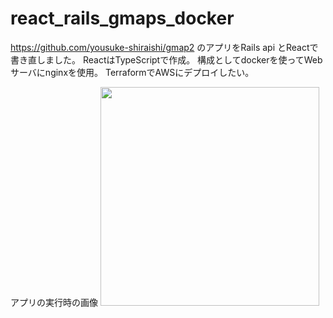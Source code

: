 # react_rails_gmaps_docker
https://github.com/yousuke-shiraishi/gmap2
のアプリをRails api とReactで書き直しました。
ReactはTypeScriptで作成。
構成としてdockerを使ってWebサーバにnginxを使用。
TerraformでAWSにデプロイしたい。


アプリの実行時の画像
<img src="https://github.com/yousuke-shiraishi/react_rails_gmaps/blob/main/%E3%82%B9%E3%82%AF%E3%83%AA%E3%83%BC%E3%83%B3%E3%82%B7%E3%83%A7%E3%83%83%E3%83%88_2021-09-09_8.59.07.png" width="350px">
